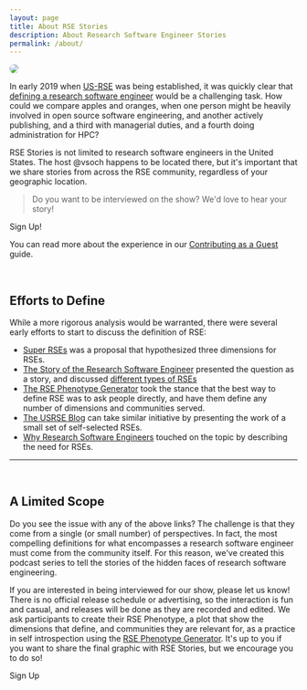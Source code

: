 ```yaml
---
layout: page
title: About RSE Stories
description: About Research Software Engineer Stories
permalink: /about/
---
```


<style>
.page-heading {
  padding-bottom: 25px !important;
  margin-bottom:0px !important;
}
</style>

<img src="{{ site.baseurl }}/assets/img/logo/rse-stories-real.png" style="border-radius:10px">

In early 2019 when <a href="https://us-rse.org" target="_blank">US-RSE</a>
was being established, it was quickly clear that <a href="https://us-rse.org/what-is-an-rse/" target="_blank">
defining a research software engineer</a> would be a challenging task. How could we compare
apples and oranges, when one person might be heavily involved in open source 
software engineering, and another actively publishing, and a third with managerial duties,
and a fourth doing administration for HPC?

RSE Stories is not limited to research software engineers in the United States.
The host @vsoch happens to be located there, but it's important that we share
stories from across the RSE community, regardless of your geographic location.

> Do you want to be interviewed on the show? We'd love to hear your story!

<a style="text-decoration:none" class="btn btn-primary get-started-btn" href="https://forms.gle/8NBVQYwTgDs4X7HN7">Sign Up!</a>

You can read more about the experience in our [Contributing as a Guest](https://github.com/USRSE/rse-stories/blob/master/.github/CONTRIBUTING-GUEST.md) guide.

<br>

## Efforts to Define

While a more rigorous analysis would be warranted, there were several early efforts to 
start to discuss the definition of RSE:

 - [Super RSEs](https://danielskatzblog.wordpress.com/2019/07/12/super-rses-combining-research-and-service-in-three-dimensions-of-research-software-engineering/) was a proposal that hypothesized three dimensions for RSEs.
 - [The Story of the Research Software Engineer](https://www.youtube.com/watch?v=trAfA9VWLTQ) presented the question as a story, and discussed <a href="https://vsoch.github.io/2019/the-research-software-engineer/#what-is-an-rse" target="_blank">different types of RSEs</a>
 - [The RSE Phenotype Generator](https://us-rse.org/rse-phenotype/) took the stance that the best way to define RSE was to ask people directly, and have them define any number of dimensions and communities served.
 - [The USRSE Blog](https://us-rse.org/blog/) can take similar initiative by presenting the work of a small set of self-selected RSEs.
 - [Why Research Software Engineers](http://urssi.us/blog/2019/04/16/why-research-software-engineers/) touched on the topic by describing the need for RSEs.


<hr>

<br>

## A Limited Scope

Do you see the issue with any of the above links? The challenge is that they come from
a single (or small number) of perspectives. In fact, the most compelling definitions for 
what encompasses a research software engineer must come from the community itself.
For this reason, we've created this podcast series to tell the stories of the hidden faces
of research software engineering.

If you are interested in being interviewed for our show, please let us know! There
is no official release schedule or advertising, so the interaction is fun and casual,
and releases will be done as they are recorded and edited. We ask participants to create
their RSE Phenotype, a plot that show the dimensions that define, and communities they are 
relevant for, as a practice in self introspection using the <a href="https://us-rse.org/rse-phenotype/" target="_blank">RSE Phenotype Generator</a>. It's up to you if you want to share the final
graphic with RSE Stories, but we encourage you to do so!

<a style="text-decoration:none" class="btn btn-primary get-started-btn" href="https://forms.gle/8NBVQYwTgDs4X7HN7">Sign Up</a>

